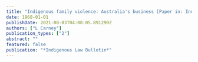 ```yaml
---
title: "Indigenous family violence: Australia's business [Paper in: Indigenous Women. Newman, Samantha, and Houston, Jacqui (eds).]"
date: 1968-01-01
publishDate: 2021-08-03T04:08:05.891290Z
authors: ["L Carney"]
publication_types: ["2"]
abstract: ""
featured: false
publication: "*Indigenous Law Bulletin*"
---
```


